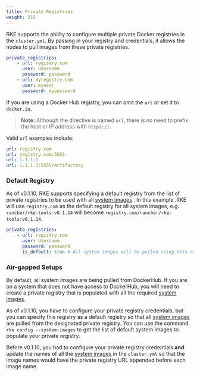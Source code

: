 ```yaml
---
title: Private Registries
weight: 215
---
```


RKE supports the ability to configure multiple private Docker registries in the `cluster.yml`. By passing in your registry and credentials, it allows the nodes to pull images from these private registries.  

```yaml
private_registries:
    - url: registry.com
      user: Username
      password: password
    - url: myregistry.com
      user: myuser
      password: mypassword
```

If you are using a Docker Hub registry, you can omit the `url` or set it to `docker.io`.

> **Note:** Although the directive is named `url`, there is no need to prefix the host or IP address with `https://`.

Valid `url` examples include:

```yaml
url: registry.com
url: registry.com:5555
url: 1.1.1.1
url: 1.1.1.1:5555/artifactory
```

### Default Registry

As of v0.1.10, RKE supports specifying a default registry from the list of private registries to be used with all [system images]({{<baseurl>}}/rke/latest/en/config-options/system-images/) . In this example .RKE will use `registry.com` as the default registry for all system images, e.g. `rancher/rke-tools:v0.1.14` will become `registry.com/rancher/rke-tools:v0.1.14`.

```yaml
private_registries:
    - url: registry.com
      user: Username
      password: password
      is_default: true # All system images will be pulled using this registry. 
```

### Air-gapped Setups

By default, all system images are being pulled from DockerHub. If you are on a system that does not have access to DockerHub, you will need to create a private registry that is populated with all the required [system images]({{<baseurl>}}/rke/latest/en/config-options/system-images/). 

As of v0.1.10, you have to configure your private registry credentials, but you can specify this registry as a default registry so that all [system images]({{<baseurl>}}/rke/latest/en/config-options/system-images/) are pulled from the designated private registry. You can use the command `rke config --system-images` to get the list of default system images to populate your private registry. 

Before v0.1.10, you had to configure your private registry credentials **and** update the names of all the [system images]({{<baseurl>}}/rke/latest/en/config-options/system-images/) in the `cluster.yml` so that the image names would have the private registry URL appended before each image name. 

